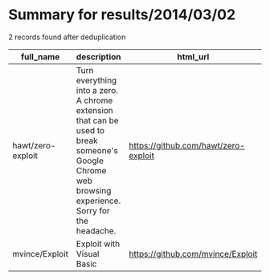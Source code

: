 
# Summary for results/2014/03/02
    
2 records found after deduplication

| full_name | description | html_url | matched_list | matched_count | pushed_at | size | stargazers_count | language | forks_count |
|-------------------|----------------------------------------------------------------------------------------------------------------------------------------------------|--------------------------------------|----------------|-----------------|---------------------------|--------|--------------------|------------|---------------|
| hawt/zero-exploit | Turn everything into a zero. A chrome extension that can be used to break someone's Google Chrome web browsing experience. Sorry for the headache. | https://github.com/hawt/zero-exploit | ['exploit'] | 1 | 2014-03-02 09:05:03+00:00 | 116 | 0 | JavaScript | 0 |
| mvince/Exploit | Exploit with Visual Basic | https://github.com/mvince/Exploit | ['exploit'] | 1 | 2014-03-02 17:54:12+00:00 | 0 | 0 | | 0 |
